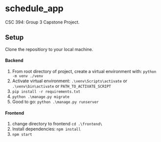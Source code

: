 # schedule_app

CSC 394: Group 3 Capstone Project.

## Setup

Clone the repositiory to your local machine.

#### Backend

1. From root directory of project, create a virtual environment with: `python -m venv ./venv`
2. Activate virtual environment: `.\venv\Scripts\activate` or `.\venv\bin\activate` or `PATH_TO_ACTIVATE_SCRIPT`
3. `pip install -r requirements.txt`
4. `python .\manage.py migrate`
5. Good to go: `python .\manage.py runserver`

#### Frontend

1. change directory to frontend `cd .\frontend\`
2. Install dependencies: `npm install`
3. `npm start`
